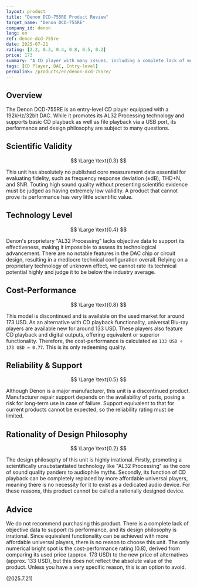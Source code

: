 ```yaml
---
layout: product
title: "Denon DCD-755RE Product Review"
target_name: "Denon DCD-755RE"
company_id: denon
lang: en
ref: denon-dcd-755re
date: 2025-07-21
rating: [2.2, 0.3, 0.4, 0.8, 0.5, 0.2]
price: 173
summary: "A CD player with many issues, including a complete lack of measurement data and the promotion of unscientific technology. As a discontinued product, support is a concern, and it offers little value as a dedicated device. Only its price on the used market provides a semblance of cost-performance."
tags: [CD Player, DAC, Entry-level]
permalink: /products/en/denon-dcd-755re/
---
```

## Overview

The Denon DCD-755RE is an entry-level CD player equipped with a 192kHz/32bit DAC. While it promotes its AL32 Processing technology and supports basic CD playback as well as file playback via a USB port, its performance and design philosophy are subject to many questions.

## Scientific Validity

$$ \Large \text{0.3} $$

This unit has absolutely no published core measurement data essential for evaluating fidelity, such as frequency response deviation (±dB), THD+N, and SNR. Touting high sound quality without presenting scientific evidence must be judged as having extremely low validity. A product that cannot prove its performance has very little scientific value.

## Technology Level

$$ \Large \text{0.4} $$

Denon's proprietary "AL32 Processing" lacks objective data to support its effectiveness, making it impossible to assess its technological advancement. There are no notable features in the DAC chip or circuit design, resulting in a mediocre technical configuration overall. Relying on a proprietary technology of unknown effect, we cannot rate its technical potential highly and judge it to be below the industry average.

## Cost-Performance

$$ \Large \text{0.8} $$

This model is discontinued and is available on the used market for around 173 USD. As an alternative with CD playback functionality, universal Blu-ray players are available new for around 133 USD. These players also feature CD playback and digital outputs, offering equivalent or superior functionality. Therefore, the cost-performance is calculated as `133 USD ÷ 173 USD ≈ 0.77`. This is its only redeeming quality.

## Reliability & Support

$$ \Large \text{0.5} $$

Although Denon is a major manufacturer, this unit is a discontinued product. Manufacturer repair support depends on the availability of parts, posing a risk for long-term use in case of failure. Support equivalent to that for current products cannot be expected, so the reliability rating must be limited.

## Rationality of Design Philosophy

$$ \Large \text{0.2} $$

The design philosophy of this unit is highly irrational. Firstly, promoting a scientifically unsubstantiated technology like "AL32 Processing" as the core of sound quality panders to audiophile myths. Secondly, its function of CD playback can be completely replaced by more affordable universal players, meaning there is no necessity for it to exist as a dedicated audio device. For these reasons, this product cannot be called a rationally designed device.

## Advice

We do not recommend purchasing this product. There is a complete lack of objective data to support its performance, and its design philosophy is irrational. Since equivalent functionality can be achieved with more affordable universal players, there is no reason to choose this unit. The only numerical bright spot is the cost-performance rating (0.8), derived from comparing its used price (approx. 173 USD) to the new price of alternatives (approx. 133 USD), but this does not reflect the absolute value of the product. Unless you have a very specific reason, this is an option to avoid.

(2025.7.21)
